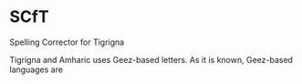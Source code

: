 # SCfT
Spelling Corrector for Tigrigna 

Tigrigna and Amharic uses Geez-based letters. As it is known, Geez-based languages are 
